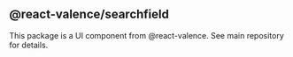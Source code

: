 ## @react-valence/searchfield 

This package is a UI component from @react-valence. See main repository for details.